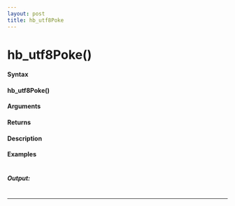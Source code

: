 ```yaml
---
layout: post
title: hb_utf8Poke
---
```


# hb_utf8Poke()


#### Syntax

#### hb_utf8Poke()

#### Arguments

#### Returns

#### Description

#### Examples

```

```

##### Output:

```

```

---